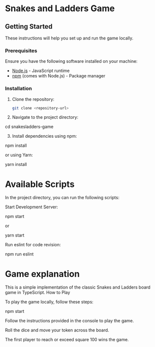 # Snakes and Ladders Game

## Getting Started

These instructions will help you set up and run the game locally.

### Prerequisites

Ensure you have the following software installed on your machine:

- [Node.js](https://nodejs.org/) - JavaScript runtime
- [npm](https://www.npmjs.com/) (comes with Node.js) - Package manager

### Installation

1. Clone the repository:

   ```bash
   git clone <repository-url>

2. Navigate to the project directory:

cd snakesladders-game

3. Install dependencies using npm:

npm install

or using Yarn:

yarn install

# Available Scripts

In the project directory, you can run the following scripts:

Start Development Server:

npm start

or 

yarn start

Run eslint for code revision:

npm run eslint

# Game explanation

This is a simple implementation of the classic Snakes and Ladders board game in TypeScript.
How to Play

To play the game locally, follow these steps:

npm start

Follow the instructions provided in the console to play the game.

Roll the dice and move your token across the board.

The first player to reach or exceed square 100 wins the game.